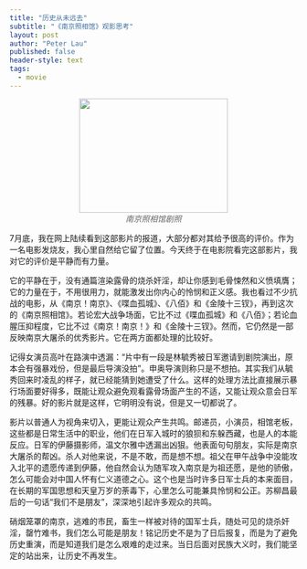 ```yaml
---
title: "历史从未远去"
subtitle: "《南京照相馆》观影思考"
layout: post
author: "Peter Lau"
published: false
header-style: text
tags:
  - movie 
---
```




<figure style="text-align: center">
    <img class="Steve Jobs and Steve Wozniak" src="http://t0lxshosx.hd-bkt.clouddn.com/blog/movie/OIP.webp" width="260" height="200">
    <figcaption style="font-style: italic; color: #666;">南京照相馆剧照</figcaption>
</figure>


7月底，我在网上陆续看到这部影片的报道，大部分都对其给予很高的评价。作为一名电影发烧友，我心里自然给它留了位置。今天终于在电影院看完这部影片，我对它的评价是平静而有力量。

它的平静在于，没有通篇渲染露骨的烧杀奸淫，却让你感到毛骨悚然和义愤填膺；它的力量在于，不用很用力，就能激发出你内心的怜悯和正义感。我也看过不少抗战的电影，从《南京！南京》、《喋血孤城》、《八佰》和《金陵十三钗》，再到这次的《南京照相馆》。若论宏大战争场面，它比不过《喋血孤城》和《八佰》；若论血腥压抑程度，它比不过《南京！南京！》和《金陵十三钗》。然而，它仍然是一部反映南京大屠杀的优秀影片。它在两方面都处理的比较好。

记得女演员高叶在路演中透漏：“片中有一段是林毓秀被日军邀请到剧院演出，原本会有强暴戏份，但是最后导演没拍”。申奥导演则称只是不想拍。其实我们从毓秀回来时凌乱的样子，就已经能猜到她遭受了什么。这样的处理方法比直接展示暴行场面要好得多，既能让观众避免观看露骨场面产生的不适，又能让观众意会日军的残暴。好的影片就是这样，它明明没有说，但是又一切都说了。

影片以普通人为视角来切入，更能让观众产生共鸣。邮递员，小演员，相馆老板，这些都是日常生活中的职业，他们在日军入城时的狼狈和东躲西藏，也是人的本能反应。日军的伊藤摄影师，温文尔雅中透漏出凶狠。他表面句句朋友，实际是南京大屠杀的帮凶。杀人对他来说，不是不敢，而是想不想。祖父在甲午战争中没能攻入北平的遗愿传递到伊藤，他自然会认为随军攻入南京是为祖还愿，是他的骄傲，怎么可能会对中国人怀有仁义道德之心。这个也是当时许多日军士兵的本来面目，在长期的军国思想和天皇万岁的荼毒下，心里怎么可能兼具怜悯和公正。苏柳昌最后的一句话“我们不是朋友”，深深地引起许多观众的共鸣。

硝烟笼罩的南京，逃难的市民，畜生一样被对待的国军士兵，随处可见的烧杀奸淫，罄竹难书，我们怎么可能是朋友！铭记历史不是为了日后报复，而是为了避免历史重演，而是知道我们是怎么艰难的走过来。当日后面对民族大义时，我们能坚定的站出来，让历史不再发生。